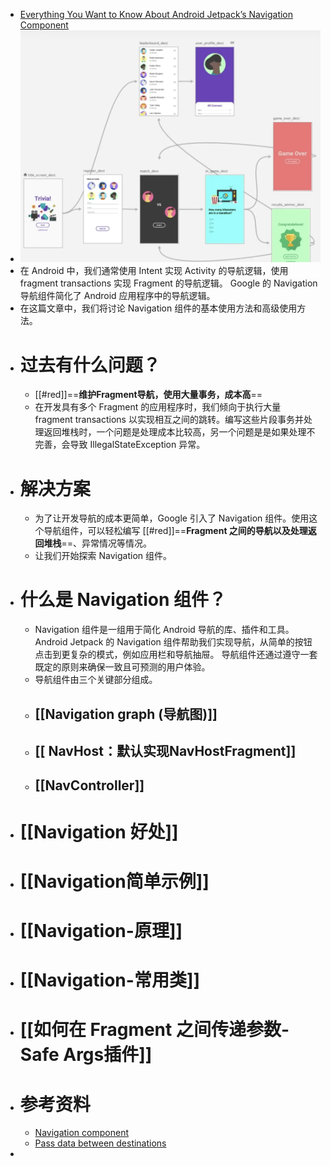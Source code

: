 - [Everything You Want to Know About Android Jetpack’s Navigation Component](https://betterprogramming.pub/everything-about-android-jetpacks-navigation-component-b550017c7354)
- ![image.png](../assets/image_1684414584249_0.png)
- 在 Android 中，我们通常使用 Intent 实现 Activity 的导航逻辑，使用 fragment transactions 实现 Fragment 的导航逻辑。 Google 的 Navigation 导航组件简化了 Android 应用程序中的导航逻辑。
- 在这篇文章中，我们将讨论 Navigation 组件的基本使用方法和高级使用方法。
- # 过去有什么问题？
	- [[#red]]==**维护Fragment导航，使用大量事务，成本高**==
	- 在开发具有多个 Fragment 的应用程序时，我们倾向于执行大量 fragment transactions 以实现相互之间的跳转。编写这些片段事务并处理返回堆栈时，一个问题是处理成本比较高，另一个问题是是如果处理不完善，会导致 IllegalStateException 异常。
- # 解决方案
	- 为了让开发导航的成本更简单，Google 引入了 Navigation 组件。使用这个导航组件，可以轻松编写 [[#red]]==**Fragment 之间的导航以及处理返回堆栈**==、异常情况等情况。
	- 让我们开始探索 Navigation 组件。
- # 什么是 Navigation 组件？
	- Navigation 组件是一组用于简化 Android 导航的库、插件和工具。 Android Jetpack 的 Navigation 组件帮助我们实现导航，从简单的按钮点击到更复杂的模式，例如应用栏和导航抽屉。 导航组件还通过遵守一套既定的原则来确保一致且可预测的用户体验。
	- 导航组件由三个关键部分组成。
	- ## [[Navigation graph (导航图)]]
	- ## [[ NavHost：默认实现NavHostFragment]]
	- ## [[NavController]]
- # [[Navigation 好处]]
- # [[Navigation简单示例]]
- # [[Navigation-原理]]
- # [[Navigation-常用类]]
- # [[如何在 Fragment 之间传递参数- Safe Args插件]]
- # 参考资料
	- [Navigation component](https://developer.android.google.cn/guide/navigation/navigation-getting-started?hl=zh-cn)
	- [Pass data between destinations](https://developer.android.google.cn/guide/navigation/navigation-pass-data?hl=zh-cn)
-